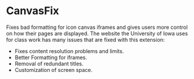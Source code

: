 # CanvasFix
Fixes bad formatting for icon canvas iframes and gives users more control on how their pages are displayed.
The website the University of Iowa uses for class work has many issues that are fixed with this extension:
- Fixes content resolution problems and limits.
- Better Formatting for iframes.
- Removal of redundant titles.
- Customization of screen space.
